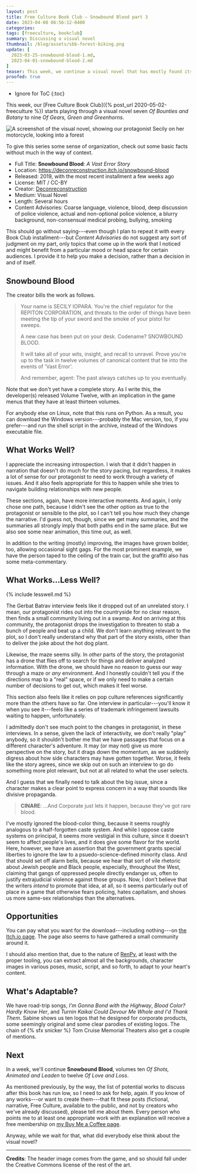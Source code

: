 ```yaml
---
layout: post
title: Free Culture Book Club — Snowbound Blood part 3
date: 2023-04-08 06:56:12-0400
categories:
tags: [freeculture, bookclub]
summary: Discussing a visual novel
thumbnail: /blog/assets/sbb-forest-biking.png
update: [
  2023-03-25-snowbound-blood-1.md,
  2023-04-01-snowbound-blood-2.md
]
teaser: This week, we continue a visual novel that has mostly found its footing, but also has some unintentionally unpleasant and jarring aspects.
proofed: true
---
```


* Ignore for ToC
{:toc}

This week, our [Free Culture Book Club]({% post_url 2020-05-02-freeculture %}) starts playing through a visual novel seven *Of Bounties and Botany* to nine *Of Gears, Green and Greenhorns*.

![A screenshot of the visual novel, showing our protagonist Secily on her motorcycle, looking into a forest](/blog/assets/sbb-forest-biking.png "I imagine that some seeing-the-forest-for-the-trees joke feels appropriate, here, but nothing useful comes to mind...")

To give this series some sense of organization, check out some basic facts without much in the way of context.

 * Full Title:  **Snowbound Blood**:  *A Vast Error Story*
 * Location:  <https://deconreconstruction.itch.io/snowbound-blood>
 * Released:  2019, with the most recent installment a few weeks ago
 * License:  MIT / CC-BY
 * Creator:  [Deconreconstruction](https://deconreconstruction.itch.io/)
 * Medium:  Visual Novel
 * Length:  Several hours
 * Content Advisories:  Coarse language, violence, blood, deep discussion of police violence, actual and non-optional police violence, a blurry background, non-consensual medical probing, bullying, smoking

This should go without saying---even though I plan to repeat it with every Book Club installment---but *Content Advisories* do not suggest any sort of judgment on my part, only topics that come up in the work that I noticed and might benefit from a particular mood or head space for certain audiences.  I provide it to help you make a decision, rather than a decision in and of itself.

## Snowbound Blood

The creator bills the work as follows.

 > Your name is SECILY IOPARA. You're the chief regulator for the REPITON CORPORATION, and threats to the order of things have been meeting the tip of your sword and the smoke of your pistol for sweeps. 
 >
 > A new case has been put on your desk. Codename? SNOWBOUND BLOOD. 
 >
 > It will take all of your wits, insight, and recall to unravel. Prove you're up to the task in twelve volumes of canonical content that tie into the events of 'Vast Error'.
 >
 > And remember, agent: The past always catches up to you eventually.

Note that we don't yet have a complete story.  As I write this, the developer(s) released Volume Twelve, with an implication in the game menus that they have at least thirteen volumes.

For anybody else on Linux, note that this runs on Python.  As a result, you can download the Windows version---probably the Mac version, too, if you prefer---and run the shell script in the archive, instead of the Windows executable file.

## What Works Well?

I appreciate the increasing introspection.  I wish that it didn't happen in narration that doesn't do much for the story pacing, but regardless, it makes a lot of sense for our protagonist to need to work through a variety of issues.  And it also feels appropriate for this to happen while she tries to navigate building relationships with new people.

These sections, again, have more interactive moments.  And again, I only chose one path, because I didn't see the other option as true to the protagonist or sensible to the plot, so I can't tell you how much they change the narrative.  I'd guess not, though, since we get many summaries, and the summaries all strongly imply that both paths end in the same place.  But we also see some near animation, this time out, as well.

In addition to the writing (mostly) improving, the images have grown bolder, too, allowing occasional sight gags.  For the most prominent example, we have the person taped to the ceiling of the train car, but the graffiti also has some meta-commentary.

## What Works...Less Well?

{% include lesswell.md %}

The Gerbat Batrav interview feels like it dropped out of an unrelated story.  I mean, our protagonist rides out into the countryside for no clear reason, then finds a small community living out in a swamp.  And on arriving at this community, the protagonist drops the investigation to threaten to stab a bunch of people and beat up a child.  We don't learn anything relevant to the plot, so I don't really understand why that part of the story exists, other than to deliver the joke about the hot dog plant.

Likewise, the maze seems silly.  In *other* parts of the story, the protagonist has a drone that flies off to search for things and deliver analyzed information.  With the drone, we should have no reason to guess our way through a maze or *any* environment.  And I honestly couldn't tell you if the directions map to a "real" space, or if we only need to make a certain number of decisions to get out, which makes it feel worse.

This section also feels like it relies on pop culture references significantly more than the others have so far.  One interview in particular---you'll know it when you see it---feels like a series of trademark infringement lawsuits waiting to happen, unfortunately.

I admittedly don't see much point to the changes in protagonist, in these interviews.  In a sense, given the lack of interactivity, we don't really "play" anybody, so it shouldn't bother me that we have passages that focus on a different character's adventure.  It may (or may not) give us more perspective on the story, but it drags down the momentum, as we suddenly digress about how side characters may have gotten together.  Worse, it feels like the story agrees, since we skip out on such an interview to go do something more plot relevant, but not at all related to what the user selects.

And I guess that we finally need to talk about the big issue, since a character makes a clear point to express concern in a way that sounds like divisive propaganda.

 > **CINARE**:  ...And Corporate just lets it happen, because they've got rare blood.

I've mostly ignored the blood-color thing, because it seems roughly analogous to a half-forgotten caste system.  And while I oppose caste systems on principal, it seems more vestigial in this culture, since it doesn't seem to affect people's lives, and it does give some flavor for the world.  Here, however, we have an assertion that the government grants special liberties to ignore the law to a psuedo-science-defined minority class.  And that should set off alarm bells, because we hear that sort of vile rhetoric about Jewish people and Black people, especially, throughout the West, claiming that gangs of oppressed people directly endanger us, often to justify extrajudicial violence against those groups.  Now, I don't believe that the writers *intend* to promote that idea, at all, so it seems particularly out of place in a game that otherwise fears policing, hates capitalism, and shows us more same-sex relationships than the alternatives.

## Opportunities

You can pay what you want for the download---including nothing---on [the Itch.io page](https://deconreconstruction.itch.io/snowbound-blood).  The page also seems to have gathered a small community around it.

I should also mention that, due to the nature of [RenPy](https://www.renpy.org/), at least with the proper tooling, you can extract almost all the backgrounds, character images in various poses, music, script, and so forth, to adapt to your heart's content.

## What's Adaptable?

We have road-trip songs, *I'm Gonna Bond with the Highway*, *Blood Color? Hardly Know Her*, and *Turnin Kaikai Could Devour Me Whole and I'd Thank Them*.  Sabine shows us ten logos that he designed for corporate products, some seemingly original and some clear parodies of existing logos.  The chain of {% sfx snicker %} Tom Cruise Memorial Theaters also get a couple of mentions.

## Next

In a week, we'll continue **Snowbound Blood**, volumes ten *Of Shots, Animated and Leaden* to twelve *Of Love and Loss*.

As mentioned previously, by the way, the list of potential works to discuss after this book has run low, so I need to ask for help, again.  If you know of any works---or want to create them---that fit these posts (fictional, narrative, Free Culture, available to the public, and not by creators who we've already discussed), please tell me about them.  Every person who points me to at least one appropriate work with an explanation will receive a free membership on [my Buy Me a Coffee page](https://buymeacoffee.com/jcolag).

Anyway, while we wait for that, what did everybody else think about the visual novel?

* * *

**Credits**:  The header image comes from the game, and so should fall under the Creative Commons license of the rest of the art.
